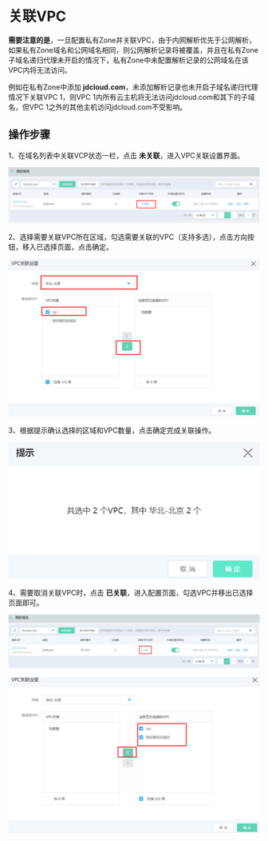 # 关联VPC

**需要注意的是**，一旦配置私有Zone并关联VPC，由于内网解析优先于公网解析，如果私有Zone域名和公网域名相同，则公网解析记录将被覆盖，并且在私有Zone子域名递归代理未开启的情况下，私有Zone中未配置解析记录的公网域名在该VPC内将无法访问。

例如在私有Zone中添加 **jdcloud.com**，未添加解析记录也未开启子域名递归代理情况下关联VPC 1，则VPC 1内所有云主机将无法访问jdcloud.com和其下的子域名，但VPC 1之外的其他主机访问jdcloud.com不受影响。

## 操作步骤

1、在域名列表中关联VCP状态一栏，点击 **未关联**，进入VPC关联设置界面。

![img](../../../../../image/privatezone/domain07.png)

2、选择需要关联VPC所在区域，勾选需要关联的VPC（支持多选），点击方向按钮，移入已选择页面，点击确定。

![img](../../../../../image/privatezone/domain08.png)

3、根据提示确认选择的区域和VPC数量，点击确定完成关联操作。

![img](../../../../../image/privatezone/domain09.png)

4、需要取消关联VPC时，点击 **已关联**，进入配置页面，勾选VPC并移出已选择页面即可。

![img](../../../../../image/privatezone/domain10.png)

![img](../../../../../image/privatezone/domain11.png)
